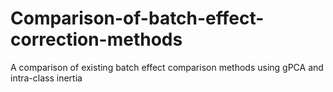 # Comparison-of-batch-effect-correction-methods
A comparison of existing batch effect comparison methods using gPCA and intra-class inertia
